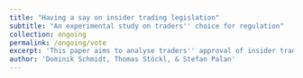 ```yaml
---
title: "Having a say on insider trading legislation"
subtitle: "An experimental study on traders'' choice for regulation"
collection: ongoing
permalink: /ongoing/vote
excerpt: 'This paper aims to analyse traders'' approval of insider trading legislation, controlling for traders'' prospects to receive non-public information.'
author: 'Dominik Schmidt, Thomas Stöckl, & Stefan Palan'
---
```

